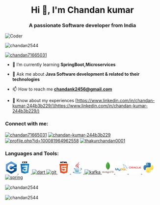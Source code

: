 <h1 align="center">Hi 👋, I'm Chandan kumar</h1>
<h3 align="center">A passionate Software developer from India</h3>
<img src="https://prompti.ai/wp-content/uploads/2023/07/pcboi2.png" alt="Coder"width="200">
<p align="left"> <img src="https://komarev.com/ghpvc/?username=chandan2544&label=Profile%20views&color=0e75b6&style=flat" alt="chandan2544" /> </p>

<p align="left"> <a href="https://twitter.com/chandan71665031" target="blank"><img src="https://img.shields.io/twitter/follow/chandan71665031?logo=twitter&style=for-the-badge" alt="chandan71665031" /></a> </p>

- 🌱 I’m currently learning **SpringBoot,Microservices**

- 💬 Ask me about **Java Software development & related to their technologies**

- 📫 How to reach me **chandank2456@gmail.com**

- 📄 Know about my experiences [https://www.linkedin.com/in/chandan-kumar-244b3b229/](https://www.linkedin.com/in/chandan-kumar-244b3b229/)

<h3 align="left">Connect with me:</h3>
<p align="left">
<a href="https://twitter.com/chandan71665031" target="blank"><img align="center" src="https://raw.githubusercontent.com/rahuldkjain/github-profile-readme-generator/master/src/images/icons/Social/twitter.svg" alt="chandan71665031" height="30" width="40" /></a>
<a href="https://linkedin.com/in/chandan-kumar-244b3b229" target="blank"><img align="center" src="https://raw.githubusercontent.com/rahuldkjain/github-profile-readme-generator/master/src/images/icons/Social/linked-in-alt.svg" alt="chandan-kumar-244b3b229" height="30" width="40" /></a>
<a href="https://fb.com/profile.php?id=100081964962558" target="blank"><img align="center" src="https://raw.githubusercontent.com/rahuldkjain/github-profile-readme-generator/master/src/images/icons/Social/facebook.svg" alt="profile.php?id=100081964962558" height="30" width="40" /></a>
<a href="https://instagram.com/thakurchandan0001" target="blank"><img align="center" src="https://raw.githubusercontent.com/rahuldkjain/github-profile-readme-generator/master/src/images/icons/Social/instagram.svg" alt="thakurchandan0001" height="30" width="40" /></a>
</p>

<h3 align="left">Languages and Tools:</h3>
<p align="left"> <a href="https://www.w3schools.com/cpp/" target="_blank" rel="noreferrer"> <img src="https://raw.githubusercontent.com/devicons/devicon/master/icons/cplusplus/cplusplus-original.svg" alt="cplusplus" width="40" height="40"/> </a> <a href="https://www.w3schools.com/cs/" target="_blank" rel="noreferrer"> <a href="https://www.w3schools.com/css/" target="_blank" rel="noreferrer"> <img src="https://raw.githubusercontent.com/devicons/devicon/master/icons/css3/css3-original-wordmark.svg" alt="css3" width="40" height="40"/> </a> <a href="https://dart.dev" target="_blank" rel="noreferrer"> <img src="https://www.vectorlogo.zone/logos/dartlang/dartlang-icon.svg" alt="dart" width="40" height="40"/> </a> <a href="https://flutter.dev" target="_blank" rel="noreferrer"> <a href="https://git-scm.com/" target="_blank" rel="noreferrer"> <img src="https://www.vectorlogo.zone/logos/git-scm/git-scm-icon.svg" alt="git" width="40" height="40"/> </a> <a href="https://www.w3.org/html/" target="_blank" rel="noreferrer"> <img src="https://raw.githubusercontent.com/devicons/devicon/master/icons/html5/html5-original-wordmark.svg" alt="html5" width="40" height="40"/> </a> <a href="https://www.java.com" target="_blank" rel="noreferrer"> <img src="https://raw.githubusercontent.com/devicons/devicon/master/icons/java/java-original.svg" alt="java" width="40" height="40"/> </a> <a href="https://kafka.apache.org/" target="_blank" rel="noreferrer"> <img src="https://www.vectorlogo.zone/logos/apache_kafka/apache_kafka-icon.svg" alt="kafka" width="40" height="40"/> <a href="https://www.mongodb.com/" target="_blank" rel="noreferrer"> <img src="https://raw.githubusercontent.com/devicons/devicon/master/icons/mongodb/mongodb-original-wordmark.svg" alt="mongodb" width="40" height="40"/> </a> <a href="https://www.mysql.com/" target="_blank" rel="noreferrer"> <img src="https://raw.githubusercontent.com/devicons/devicon/master/icons/mysql/mysql-original-wordmark.svg" alt="mysql" width="40" height="40"/> </a> <a href="https://www.oracle.com/" target="_blank" rel="noreferrer"> <img src="https://raw.githubusercontent.com/devicons/devicon/master/icons/oracle/oracle-original.svg" alt="oracle" width="40" height="40"/> </a> <a href="https://www.python.org" target="_blank" rel="noreferrer"> <img src="https://raw.githubusercontent.com/devicons/devicon/master/icons/python/python-original.svg" alt="python" width="40" height="40"/> </a> <a href="https://spring.io/" target="_blank" rel="noreferrer"> <img src="https://www.vectorlogo.zone/logos/springio/springio-icon.svg" alt="spring" width="40" height="40"/> </a> </p>

<p><img align="center" src="https://github-readme-stats.vercel.app/api/top-langs?username=chandan2544&show_icons=true&locale=en&layout=compact" alt="chandan2544" /></p>

<p><img align="center" src="https://github-readme-streak-stats.herokuapp.com/?user=chandan2544&" alt="chandan2544" /></p>
